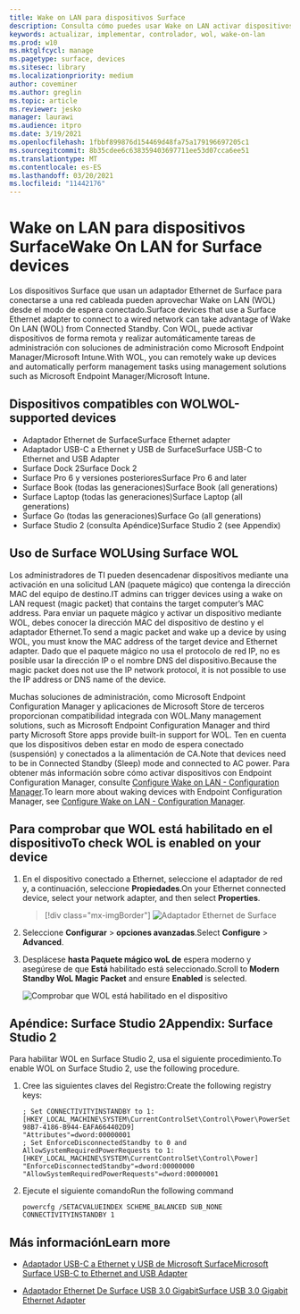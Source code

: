 ```yaml
---
title: Wake on LAN para dispositivos Surface
description: Consulta cómo puedes usar Wake on LAN activar dispositivos de forma remota para realizar tareas de administración automáticamente.
keywords: actualizar, implementar, controlador, wol, wake-on-lan
ms.prod: w10
ms.mktglfcycl: manage
ms.pagetype: surface, devices
ms.sitesec: library
ms.localizationpriority: medium
author: coveminer
ms.author: greglin
ms.topic: article
ms.reviewer: jesko
manager: laurawi
ms.audience: itpro
ms.date: 3/19/2021
ms.openlocfilehash: 1fbbf899876d154469d48fa75a179196697205c1
ms.sourcegitcommit: 8b35cdee6c638359403697711ee53d07cca6ee51
ms.translationtype: MT
ms.contentlocale: es-ES
ms.lasthandoff: 03/20/2021
ms.locfileid: "11442176"
---
```

# <a name="wake-on-lan-for-surface-devices"></a><span data-ttu-id="659d6-104">Wake on LAN para dispositivos Surface</span><span class="sxs-lookup"><span data-stu-id="659d6-104">Wake On LAN for Surface devices</span></span>

<span data-ttu-id="659d6-105">Los dispositivos Surface que usan un adaptador Ethernet de Surface para conectarse a una red cableada pueden aprovechar Wake on LAN (WOL) desde el modo de espera conectado.</span><span class="sxs-lookup"><span data-stu-id="659d6-105">Surface devices that use a Surface Ethernet adapter to connect to a wired network can take advantage of Wake On LAN (WOL) from Connected Standby.</span></span> <span data-ttu-id="659d6-106">Con WOL, puede activar dispositivos de forma remota y realizar automáticamente tareas de administración con soluciones de administración como Microsoft Endpoint Manager/Microsoft Intune.</span><span class="sxs-lookup"><span data-stu-id="659d6-106">With WOL, you can remotely wake up devices and automatically perform management tasks using management solutions such as Microsoft Endpoint Manager/Microsoft Intune.</span></span>

## <a name="wol-supported-devices"></a><span data-ttu-id="659d6-107">Dispositivos compatibles con WOL</span><span class="sxs-lookup"><span data-stu-id="659d6-107">WOL-supported devices</span></span>

- <span data-ttu-id="659d6-108">Adaptador Ethernet de Surface</span><span class="sxs-lookup"><span data-stu-id="659d6-108">Surface Ethernet adapter</span></span>
- <span data-ttu-id="659d6-109">Adaptador USB-C a Ethernet y USB de Surface</span><span class="sxs-lookup"><span data-stu-id="659d6-109">Surface USB-C to Ethernet and USB Adapter</span></span>
- <span data-ttu-id="659d6-110">Surface Dock 2</span><span class="sxs-lookup"><span data-stu-id="659d6-110">Surface Dock 2</span></span>
- <span data-ttu-id="659d6-111">Surface Pro 6 y versiones posteriores</span><span class="sxs-lookup"><span data-stu-id="659d6-111">Surface Pro 6 and later</span></span>
- <span data-ttu-id="659d6-112">Surface Book (todas las generaciones)</span><span class="sxs-lookup"><span data-stu-id="659d6-112">Surface Book (all generations)</span></span>
- <span data-ttu-id="659d6-113">Surface Laptop (todas las generaciones)</span><span class="sxs-lookup"><span data-stu-id="659d6-113">Surface Laptop (all generations)</span></span>
- <span data-ttu-id="659d6-114">Surface Go (todas las generaciones)</span><span class="sxs-lookup"><span data-stu-id="659d6-114">Surface Go (all generations)</span></span>
- <span data-ttu-id="659d6-115">Surface Studio 2 (consulta Apéndice)</span><span class="sxs-lookup"><span data-stu-id="659d6-115">Surface Studio 2 (see Appendix)</span></span>


## <a name="using-surface-wol"></a><span data-ttu-id="659d6-116">Uso de Surface WOL</span><span class="sxs-lookup"><span data-stu-id="659d6-116">Using Surface WOL</span></span>

<span data-ttu-id="659d6-117">Los administradores de TI pueden desencadenar dispositivos mediante una activación en una solicitud LAN (paquete mágico) que contenga la dirección MAC del equipo de destino.</span><span class="sxs-lookup"><span data-stu-id="659d6-117">IT admins can trigger devices using a wake on LAN request (magic packet) that contains the target computer’s MAC address.</span></span> <span data-ttu-id="659d6-118">Para enviar un paquete mágico y activar un dispositivo mediante WOL, debes conocer la dirección MAC del dispositivo de destino y el adaptador Ethernet.</span><span class="sxs-lookup"><span data-stu-id="659d6-118">To send a magic packet and wake up a device by using WOL, you must know the MAC address of the target device and Ethernet adapter.</span></span> <span data-ttu-id="659d6-119">Dado que el paquete mágico no usa el protocolo de red IP, no es posible usar la dirección IP o el nombre DNS del dispositivo.</span><span class="sxs-lookup"><span data-stu-id="659d6-119">Because the magic packet does not use the IP network protocol, it is not possible to use the IP address or DNS name of the device.</span></span>

<span data-ttu-id="659d6-120">Muchas soluciones de administración, como Microsoft Endpoint Configuration Manager y aplicaciones de Microsoft Store de terceros proporcionan compatibilidad integrada con WOL.</span><span class="sxs-lookup"><span data-stu-id="659d6-120">Many management solutions, such as Microsoft Endpoint Configuration Manager and third party Microsoft Store apps provide built-in support for WOL.</span></span> <span data-ttu-id="659d6-121">Ten en cuenta que los dispositivos deben estar en modo de espera conectado (suspensión) y conectados a la alimentación de CA.</span><span class="sxs-lookup"><span data-stu-id="659d6-121">Note that devices need to be in Connected Standby (Sleep) mode and connected to AC power.</span></span> <span data-ttu-id="659d6-122">Para obtener más información sobre cómo activar dispositivos con Endpoint Configuration Manager, consulte [Configure Wake on LAN - Configuration Manager](https://docs.microsoft.com/mem/configmgr/core/clients/deploy/configure-wake-on-lan).</span><span class="sxs-lookup"><span data-stu-id="659d6-122">To learn more about waking devices with Endpoint Configuration Manager, see [Configure Wake on LAN - Configuration Manager](https://docs.microsoft.com/mem/configmgr/core/clients/deploy/configure-wake-on-lan).</span></span>


## <a name="to-check-wol-is-enabled-on-your-device"></a><span data-ttu-id="659d6-123">Para comprobar que WOL está habilitado en el dispositivo</span><span class="sxs-lookup"><span data-stu-id="659d6-123">To check WOL is enabled on your device</span></span>

1. <span data-ttu-id="659d6-124">En el dispositivo conectado a Ethernet, seleccione el adaptador de red y, a continuación, seleccione **Propiedades**.</span><span class="sxs-lookup"><span data-stu-id="659d6-124">On your Ethernet connected device, select your network adapter, and then select **Properties**.</span></span>

   > [!div class="mx-imgBorder"]
   > ![Adaptador Ethernet de Surface](images/surface-ethernet.png)

2. <span data-ttu-id="659d6-126">Seleccione **Configurar**  >  **opciones avanzadas**.</span><span class="sxs-lookup"><span data-stu-id="659d6-126">Select **Configure** > **Advanced**.</span></span>
3. <span data-ttu-id="659d6-127">Desplácese **hasta Paquete mágico woL de** espera moderno y asegúrese de que **Está** habilitado está seleccionado.</span><span class="sxs-lookup"><span data-stu-id="659d6-127">Scroll to **Modern Standby WoL Magic Packet** and ensure **Enabled** is selected.</span></span>

     ![Comprobar que WOL está habilitado en el dispositivo](images/ethernet-wol-setting.png)

## <a name="appendix-surface-studio-2"></a><span data-ttu-id="659d6-129">Apéndice: Surface Studio 2</span><span class="sxs-lookup"><span data-stu-id="659d6-129">Appendix: Surface Studio 2</span></span>

<span data-ttu-id="659d6-130">Para habilitar WOL en Surface Studio 2, usa el siguiente procedimiento.</span><span class="sxs-lookup"><span data-stu-id="659d6-130">To enable WOL on Surface Studio 2, use the following procedure.</span></span>

1. <span data-ttu-id="659d6-131">Cree las siguientes claves del Registro:</span><span class="sxs-lookup"><span data-stu-id="659d6-131">Create the following registry keys:</span></span>

   ```console
   ; Set CONNECTIVITYINSTANDBY to 1:
   [HKEY_LOCAL_MACHINE\SYSTEM\CurrentControlSet\Control\Power\PowerSettings\F15576E8-98B7-4186-B944-EAFA664402D9]
   "Attributes"=dword:00000001
   ; Set EnforceDisconnectedStandby to 0 and AllowSystemRequiredPowerRequests to 1:
   [HKEY_LOCAL_MACHINE\SYSTEM\CurrentControlSet\Control\Power]
   "EnforceDisconnectedStandby"=dword:00000000
   "AllowSystemRequiredPowerRequests"=dword:00000001
   ```

2. <span data-ttu-id="659d6-132">Ejecute el siguiente comando</span><span class="sxs-lookup"><span data-stu-id="659d6-132">Run the following command</span></span>

    ```powercfg /SETACVALUEINDEX SCHEME_BALANCED SUB_NONE CONNECTIVITYINSTANDBY 1```


## <a name="learn-more"></a><span data-ttu-id="659d6-133">Más información</span><span class="sxs-lookup"><span data-stu-id="659d6-133">Learn more</span></span>

- [<span data-ttu-id="659d6-134">Adaptador USB-C a Ethernet y USB de Microsoft Surface</span><span class="sxs-lookup"><span data-stu-id="659d6-134">Microsoft Surface USB-C to Ethernet and USB Adapter</span></span>](https://www.microsoft.com/p/surface-usb-c-to-ethernet-and-usb-adapter/8wt81cglrblp?)

- [<span data-ttu-id="659d6-135">Adaptador Ethernet De Surface USB 3.0 Gigabit</span><span class="sxs-lookup"><span data-stu-id="659d6-135">Surface USB 3.0 Gigabit Ethernet Adapter</span></span>](https://www.microsoft.com/p/surface-usb-30-gigabit-ethernet-adapter/8xn9fqvzbvq0?)

